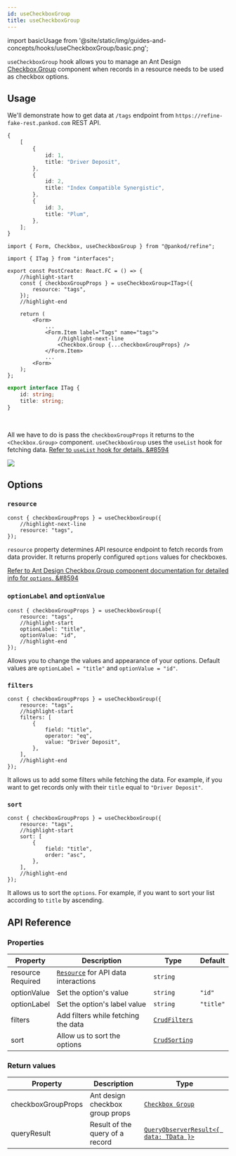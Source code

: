 ```yaml
---
id: useCheckboxGroup
title: useCheckboxGroup
---
```


import basicUsage from '@site/static/img/guides-and-concepts/hooks/useCheckboxGroup/basic.png';

`useCheckboxGroup` hook allows you to manage an Ant Design [Checkbox.Group](https://ant.design/components/checkbox/#components-checkbox-demo-group) component when records in a resource needs to be used as checkbox options.

## Usage

We'll demonstrate how to get data at `/tags` endpoint from `https://refine-fake-rest.pankod.com` REST API.

```ts title="https://refine-fake-rest.pankod.com/tags"
{
    [
        {
            id: 1,
            title: "Driver Deposit",
        },
        {
            id: 2,
            title: "Index Compatible Synergistic",
        },
        {
            id: 3,
            title: "Plum",
        },
    ];
}
```

```tsx title="pages/posts/create.tsx"
import { Form, Checkbox, useCheckboxGroup } from "@pankod/refine";

import { ITag } from "interfaces";

export const PostCreate: React.FC = () => {
    //highlight-start
    const { checkboxGroupProps } = useCheckboxGroup<ITag>({
        resource: "tags",
    });
    //highlight-end

    return (
        <Form>
            ...
            <Form.Item label="Tags" name="tags">
                //highlight-next-line
                <Checkbox.Group {...checkboxGroupProps} />
            </Form.Item>
            ...
        <Form>
    );
};
```

```ts title="interfaces/index.d.ts"
export interface ITag {
    id: string;
    title: string;
}
```

<br/>

All we have to do is pass the `checkboxGroupProps` it returns to the `<Checkbox.Group>` component.
`useCheckboxGroup` uses the `useList` hook for fetching data. [Refer to `useList` hook for details. &#8594](guides-and-concepts/hooks/data/useList.md)

<div>
    <img src={basicUsage} />
</div>

## Options

### `resource`

```tsx
const { checkboxGroupProps } = useCheckboxGroup({
    //highlight-next-line
    resource: "tags",
});
```

`resource` property determines API resource endpoint to fetch records from data provider. It returns properly configured `options` values for checkboxes.

[Refer to Ant Design Checkbox.Group component documentation for detailed info for `options`. &#8594](https://ant.design/components/checkbox)

### `optionLabel` and `optionValue`

```tsx
const { checkboxGroupProps } = useCheckboxGroup({
    resource: "tags",
    //highlight-start
    optionLabel: "title",
    optionValue: "id",
    //highlight-end
});
```

Allows you to change the values and appearance of your options. Default values are `optionLabel = "title"` and `optionValue = "id"`.

### `filters`

```tsx
const { checkboxGroupProps } = useCheckboxGroup({
    resource: "tags",
    //highlight-start
    filters: [
        {
            field: "title",
            operator: "eq",
            value: "Driver Deposit",
        },
    ],
    //highlight-end
});
```

It allows us to add some filters while fetching the data. For example, if you want to get records only with their `title` equal to `"Driver Deposit"`.

### `sort`

```tsx
const { checkboxGroupProps } = useCheckboxGroup({
    resource: "tags",
    //highlight-start
    sort: [
        {
            field: "title",
            order: "asc",
        },
    ],
    //highlight-end
});
```

It allows us to sort the `options`. For example, if you want to sort your list according to `title` by ascending.

## API Reference

### Properties

| Property                                          | Description                               | Type                                       | Default   |
| ------------------------------------------------- | ----------------------------------------- | ------------------------------------------ | --------- |
| resource <div className="required">Required</div> | [`Resource`](#) for API data interactions | `string`                                   |           |
| optionValue                                       | Set the option's value                    | `string`                                   | `"id"`    |
| optionLabel                                       | Set the option's label value              | `string`                                   | `"title"` |
| filters                                           | Add filters while fetching the data       | [`CrudFilters`](interfaces.md#crudfilters) |           |
| sort                                              | Allow us to sort the options              | [`CrudSorting`](interfaces.md#crudsorting) |           |

### Return values

| Property           | Description                     | Type                                                                                          |
| ------------------ | ------------------------------- | --------------------------------------------------------------------------------------------- |
| checkboxGroupProps | Ant design checkbox group props | [`Checkbox Group`](https://ant.design/components/checkbox/#Checkbox-Group)                    |
| queryResult        | Result of the query of a record | [`QueryObserverResult<{ data: TData }>`](https://react-query.tanstack.com/reference/useQuery) |
